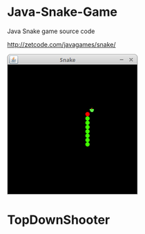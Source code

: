 # Java-Snake-Game
Java Snake game source code

http://zetcode.com/javagames/snake/  

![Snake game screenshot](snake.png)
# TopDownShooter
